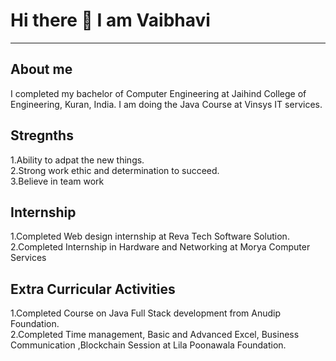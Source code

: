 # Hi there 👋 I am Vaibhavi

------------------------------------------
## About me  
I completed my bachelor of Computer Engineering at Jaihind College of Engineering, Kuran, India.
I am doing the Java Course at Vinsys IT services.
## Stregnths
1.Ability to adpat the new things.   <br>
2.Strong work ethic and determination to succeed.  <br>
3.Believe in team work
## Internship
1.Completed Web design internship at Reva Tech Software Solution.<br>
2.Completed Internship in Hardware and Networking at Morya Computer Services


## Extra Curricular Activities
1.Completed Course on Java Full Stack development from Anudip Foundation. <br>
2.Completed Time management, Basic and Advanced Excel, Business Communication ,Blockchain  Session at Lila Poonawala Foundation.






